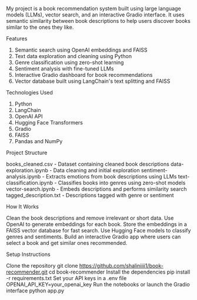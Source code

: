 My project is a book recommendation system built using large language models (LLMs), vector search, and an interactive Gradio interface. It uses semantic similarity between book descriptions to help users discover books similar to the ones they like.

Features

1. Semantic search using OpenAI embeddings and FAISS
2. Text data exploration and cleaning using Python
3. Genre classification using zero-shot learning
4. Sentiment analysis with fine-tuned LLMs
5. Interactive Gradio dashboard for book recommendations
6. Vector database built using LangChain's text splitting and FAISS

Technologies Used

1. Python
2. LangChain
3. OpenAI API
4. Hugging Face Transformers
5. Gradio
6. FAISS
7. Pandas and NumPy

Project Structure

books_cleaned.csv - Dataset containing cleaned book descriptions
data-exploration.ipynb - Data cleaning and initial exploration
sentiment-analysis.ipynb - Extracts emotions from book descriptions using LLMs
text-classification.ipynb - Classifies books into genres using zero-shot models
vector-search.ipynb - Embeds descriptions and performs similarity search
tagged_description.txt - Descriptions tagged with genre or sentiment

How It Works

Clean the book descriptions and remove irrelevant or short data.
Use OpenAI to generate embeddings for each book.
Store the embeddings in a FAISS vector database for fast search.
Use Hugging Face models to classify genres and sentiments.
Build an interactive Gradio app where users can select a book and get similar ones recommended.

Setup Instructions

Clone the repository
git clone https://github.com/shaliniiii1/book-recommender.git
cd book-recommender
Install the dependencies
pip install -r requirements.txt
Set your API keys in a .env file
OPENAI_API_KEY=your_openai_key
Run the notebooks or launch the Gradio interface
python app.py
